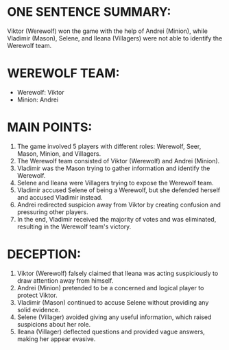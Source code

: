 # ONE SENTENCE SUMMARY:
Viktor (Werewolf) won the game with the help of Andrei (Minion), while Vladimir (Mason), Selene, and Ileana (Villagers) were not able to identify the Werewolf team.

# WEREWOLF TEAM:
- Werewolf: Viktor
- Minion: Andrei

# MAIN POINTS:
1. The game involved 5 players with different roles: Werewolf, Seer, Mason, Minion, and Villagers.
2. The Werewolf team consisted of Viktor (Werewolf) and Andrei (Minion).
3. Vladimir was the Mason trying to gather information and identify the Werewolf.
4. Selene and Ileana were Villagers trying to expose the Werewolf team.
5. Vladimir accused Selene of being a Werewolf, but she defended herself and accused Vladimir instead.
6. Andrei redirected suspicion away from Viktor by creating confusion and pressuring other players.
7. In the end, Vladimir received the majority of votes and was eliminated, resulting in the Werewolf team's victory.

# DECEPTION:
1. Viktor (Werewolf) falsely claimed that Ileana was acting suspiciously to draw attention away from himself.
2. Andrei (Minion) pretended to be a concerned and logical player to protect Viktor.
3. Vladimir (Mason) continued to accuse Selene without providing any solid evidence.
4. Selene (Villager) avoided giving any useful information, which raised suspicions about her role.
5. Ileana (Villager) deflected questions and provided vague answers, making her appear evasive.
